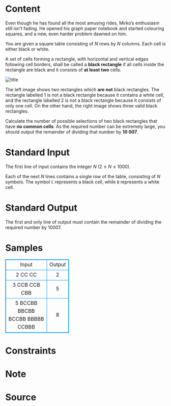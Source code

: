 
# Content

Even though he has found all the most amusing rides, Mirko’s enthusiasm still isn’t fading. He opened 
his graph paper notebook and started colouring squares, and a new, even harder problem dawned on 
him. 

You are given a square table consisting of $N$ rows by $N$ columns. Each cell is either black or white. 

A set of cells forming a rectangle, with horizontal and vertical edges following cell borders, shall be 
called a **black rectangle** if all cells inside the rectangle are black and it consists of **at least two** cells. 

![title](/source/lutece/crni/img/aHR0cHM6Ly9hY20udWVzdGMuZWR1LmNuL21lZGlhL2ltYWdlL3Byb2JsZW0vNTAzLzIwMTQwODI0MjMxNDAwNjE3MzMucG5n.png)

The left image shows two rectangles which **are not** black rectangles. The rectangle labelled 1 is not a 
black rectangle because it contains a white cell, and the rectangle labelled 2 is not a black rectangle 
because it consists of only one cell. On the other hand, the right image shows three valid black 
rectangles. 

Calculate the number of possible selections of two black rectangles that have **no common cells**. As the 
required number can be extremely large, you should output the remainder of dividing that number by 
**10 007**.

# Standard Input

The first line of input contains the integer $N$ ($2 \leq N \leq 1000$).
 
Each of the next $N$ lines contains a single row of the table, consisting of $N$ symbols. The symbol `C` 
represents a black cell, while `B` represents a white cell.

# Standard Output

The first and only line of output must contain the remainder of dividing the required number by $10007$.

# Samples

<style>
        table,table tr th, table tr td { border:1px solid #0094ff; }
        table { width: 200px; min-height: 25px; line-height: 25px; text-align: center; border-collapse: collapse;}   
    </style>
<table>
	<tr>
		<td>Input</td>
		<td>Output</td>
	</tr>
<tr><td>2 
CC 
CC</td><td>2</td></tr><tr><td>3 
CCB 
CCB 
CBB</td><td>5</td></tr><tr><td>5 
BCCBB 
BBCBB 
BCCBB 
BBBBB 
CCBBB</td><td>8</td></tr></table>


# Constraints



# Note



# Source


